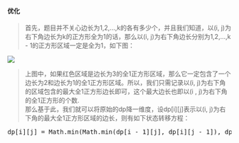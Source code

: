 #### 优化
> 首先，题目并不关心边长为1,2,...,k的各有多少个，并且我们知道，以(i, j)为右下角边长为k的正方形全为1的话，那么以(i, j)为右下角边长分别为1,2,...,k - 1的正方形区域一定是全为1，如下图：

![](http://qnfile.echatsoft.com/bc0801c2-eb68-4dc5-946a-ad4bfe0bb233)

> 上图中，如果红色区域是边长为3的全1正方形区域，那么它一定包含了一个边长为2和边长为1的全1正方形区域。所以，我们只需记录以(i, j)为右下角的区域包含的最大全1正方形边长即可，这个最大边长也即以(i , j)为右下角的全1正方形的个数.  
> 那么基于此，我们就可以将原始的dp降一维度，设dp[i][j]表示以(i, j)为右下角的最大全1正方形区域的边长，则有如下状态转移方程：

<pre>
dp[i][j] = Math.min(Math.min(dp[i - 1][j], dp[i][j - 1]), dp[i - 1][j - 1]) + 1;
</pre>




